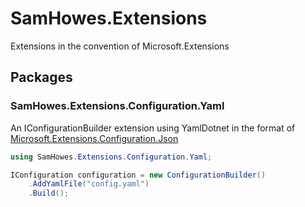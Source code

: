 # SamHowes.Extensions

Extensions in the convention of Microsoft.Extensions

## Packages

### SamHowes.Extensions.Configuration.Yaml

An IConfigurationBuilder extension using YamlDotnet in the format
of [Microsoft.Extensions.Configuration.Json](https://www.nuget.org/packages/Microsoft.Extensions.Configuration.Json)

```c#
using SamHowes.Extensions.Configuration.Yaml;

IConfiguration configuration = new ConfigurationBuilder()
    .AddYamlFile("config.yaml")
    .Build();
```
